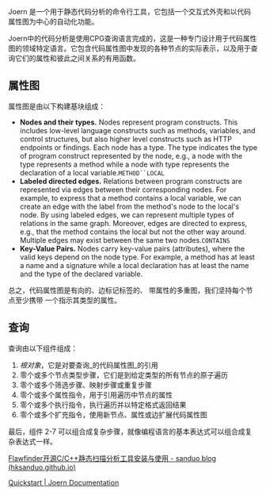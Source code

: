 Joern 是一个用于静态代码分析的命令行工具，它包括一个交互式外壳和以代码属性图为中心的自动化功能。

Joern中的代码分析是使用CPG查询语言完成的，这是一种专门设计用于代码属性图的领域特定语言。它包含代码属性图中发现的各种节点的实际表示，以及用于查询它们的属性和彼此之间关系的有用函数。

## 属性图

属性图是由以下构建基块组成：

-   **Nodes and their types.** Nodes represent program constructs. This includes low-level language constructs such as methods, variables, and control structures, but also higher level constructs such as HTTP endpoints or findings. Each node has a type. The type indicates the type of program construct represented by the node, e.g., a node with the type represents a method while a node with type represents the declaration of a local variable.`METHOD``LOCAL`
-   **Labeled directed edges.** Relations between program constructs are represented via edges between their corresponding nodes. For example, to express that a method contains a local variable, we can create an edge with the label from the method's node to the local's node. By using labeled edges, we can represent multiple types of relations in the same graph. Moreover, edges are directed to express, e.g., that the method contains the local but not the other way around. Multiple edges may exist between the same two nodes.`CONTAINS`
-   **Key-Value Pairs.** Nodes carry key-value pairs (attributes), where the valid keys depend on the node type. For example, a method has at least a name and a signature while a local declaration has at least the name and the type of the declared variable.

总之，代码属性图是有向的、边标记标签的、 带属性的多重图，我们坚持每个节点至少携带 一个指示其类型的属性。

## 查询
查询由以下组件组成：

1.  _根对象_，它是对要查询_的代码属性图_的引用
2.  零个或多个节点类型步骤，它们是到给定类型的所有节点的原子遍历
3.  零个或多个筛选步骤、映射步骤或重复步骤
4.  零个或多个属性指令，用于引用遍历中节点的属性
5.  零个或多个执行指令，执行遍历并以特定格式返回结果
6.  零个或多个扩充指令，使用新节点、属性或边扩展代码属性图

最后，组件 2-7 可以组合成复杂步骤，就像编程语言的基本表达式可以组合成复杂表达式一样。







[Flawfinder开源C/C++静态扫描分析工具安装与使用 - sanduo blog (hksanduo.github.io)](https://hksanduo.github.io/2019/11/15/2019-11-15-flawfinder-install-and-use/#%E6%A1%88%E4%BE%8B%E8%AE%B2%E8%A7%A3)

[Quickstart | Joern Documentation](https://docs.joern.io/quickstart)

